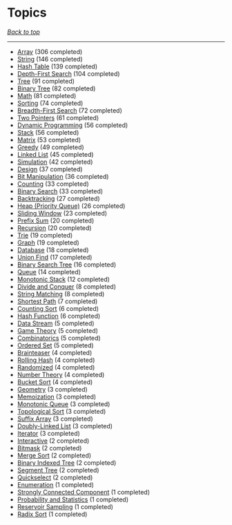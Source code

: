# Topics

*[Back to top](<../README.md>)*

------

- [Array](<by_topic/Array.md>) (306 completed)
- [String](<by_topic/String.md>) (146 completed)
- [Hash Table](<by_topic/Hash Table.md>) (139 completed)
- [Depth-First Search](<by_topic/Depth-First Search.md>) (104 completed)
- [Tree](<by_topic/Tree.md>) (91 completed)
- [Binary Tree](<by_topic/Binary Tree.md>) (82 completed)
- [Math](<by_topic/Math.md>) (81 completed)
- [Sorting](<by_topic/Sorting.md>) (74 completed)
- [Breadth-First Search](<by_topic/Breadth-First Search.md>) (72 completed)
- [Two Pointers](<by_topic/Two Pointers.md>) (61 completed)
- [Dynamic Programming](<by_topic/Dynamic Programming.md>) (56 completed)
- [Stack](<by_topic/Stack.md>) (56 completed)
- [Matrix](<by_topic/Matrix.md>) (53 completed)
- [Greedy](<by_topic/Greedy.md>) (49 completed)
- [Linked List](<by_topic/Linked List.md>) (45 completed)
- [Simulation](<by_topic/Simulation.md>) (42 completed)
- [Design](<by_topic/Design.md>) (37 completed)
- [Bit Manipulation](<by_topic/Bit Manipulation.md>) (36 completed)
- [Counting](<by_topic/Counting.md>) (33 completed)
- [Binary Search](<by_topic/Binary Search.md>) (33 completed)
- [Backtracking](<by_topic/Backtracking.md>) (27 completed)
- [Heap (Priority Queue)](<by_topic/Heap (Priority Queue).md>) (26 completed)
- [Sliding Window](<by_topic/Sliding Window.md>) (23 completed)
- [Prefix Sum](<by_topic/Prefix Sum.md>) (20 completed)
- [Recursion](<by_topic/Recursion.md>) (20 completed)
- [Trie](<by_topic/Trie.md>) (19 completed)
- [Graph](<by_topic/Graph.md>) (19 completed)
- [Database](<by_topic/Database.md>) (18 completed)
- [Union Find](<by_topic/Union Find.md>) (17 completed)
- [Binary Search Tree](<by_topic/Binary Search Tree.md>) (16 completed)
- [Queue](<by_topic/Queue.md>) (14 completed)
- [Monotonic Stack](<by_topic/Monotonic Stack.md>) (12 completed)
- [Divide and Conquer](<by_topic/Divide and Conquer.md>) (8 completed)
- [String Matching](<by_topic/String Matching.md>) (8 completed)
- [Shortest Path](<by_topic/Shortest Path.md>) (7 completed)
- [Counting Sort](<by_topic/Counting Sort.md>) (6 completed)
- [Hash Function](<by_topic/Hash Function.md>) (6 completed)
- [Data Stream](<by_topic/Data Stream.md>) (5 completed)
- [Game Theory](<by_topic/Game Theory.md>) (5 completed)
- [Combinatorics](<by_topic/Combinatorics.md>) (5 completed)
- [Ordered Set](<by_topic/Ordered Set.md>) (5 completed)
- [Brainteaser](<by_topic/Brainteaser.md>) (4 completed)
- [Rolling Hash](<by_topic/Rolling Hash.md>) (4 completed)
- [Randomized](<by_topic/Randomized.md>) (4 completed)
- [Number Theory](<by_topic/Number Theory.md>) (4 completed)
- [Bucket Sort](<by_topic/Bucket Sort.md>) (4 completed)
- [Geometry](<by_topic/Geometry.md>) (3 completed)
- [Memoization](<by_topic/Memoization.md>) (3 completed)
- [Monotonic Queue](<by_topic/Monotonic Queue.md>) (3 completed)
- [Topological Sort](<by_topic/Topological Sort.md>) (3 completed)
- [Suffix Array](<by_topic/Suffix Array.md>) (3 completed)
- [Doubly-Linked List](<by_topic/Doubly-Linked List.md>) (3 completed)
- [Iterator](<by_topic/Iterator.md>) (3 completed)
- [Interactive](<by_topic/Interactive.md>) (2 completed)
- [Bitmask](<by_topic/Bitmask.md>) (2 completed)
- [Merge Sort](<by_topic/Merge Sort.md>) (2 completed)
- [Binary Indexed Tree](<by_topic/Binary Indexed Tree.md>) (2 completed)
- [Segment Tree](<by_topic/Segment Tree.md>) (2 completed)
- [Quickselect](<by_topic/Quickselect.md>) (2 completed)
- [Enumeration](<by_topic/Enumeration.md>) (1 completed)
- [Strongly Connected Component](<by_topic/Strongly Connected Component.md>) (1 completed)
- [Probability and Statistics](<by_topic/Probability and Statistics.md>) (1 completed)
- [Reservoir Sampling](<by_topic/Reservoir Sampling.md>) (1 completed)
- [Radix Sort](<by_topic/Radix Sort.md>) (1 completed)
